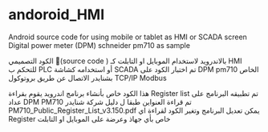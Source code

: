 # andoroid_HMI
Android source code for using mobile or tablet as HMI or SCADA screen  
Digital power meter (DPM) schneider pm710 as sample

الكود التصميمي (ٍsource code ) بالاندرويد لاستخدام الموبايل او التابلت كـ HMI  للتحكم ب PLC
 أو استخدامه كشاشة  SCADA
تم اختبار الكود على DPM pm710 الخاص بشنايدر
الاتصال عن طريق بروتوكول TCP/IP  Modbus


هذا الكود خاص بأنشاء برنامج اندرويد يقوم بقراءة Register list
تم تطبيقه البرنامج على عداد DPM PM710
تم قراءة العنواين طبقا ل دليل شركة شنايدر  PM710_Public_Register_List_v3.150.pdf
يمكن تعديل البرنامج وتغير الكود لقراءة اي Register 
خاص بأي جهاذ وعرضة على الموبايل او التابلت
